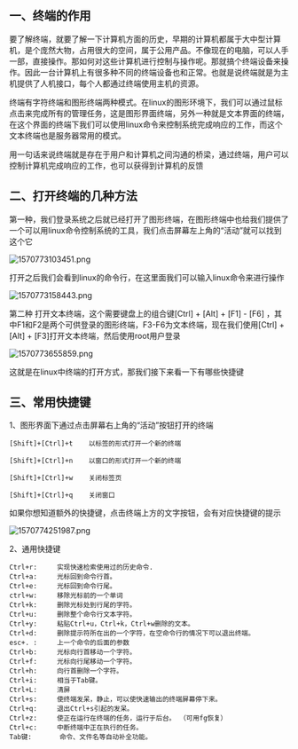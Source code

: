 ## 一、终端的作用

要了解终端，就要了解一下计算机方面的历史，早期的计算机都属于大中型计算机，是个庞然大物，占用很大的空间，属于公用产品。不像现在的电脑，可以人手一部，直接操作。那如何对这些计算机进行控制与操作呢。那就搞个终端设备来操作。因此一台计算机上有很多种不同的终端设备也和正常。也就是说终端就是为主机提供了人机接口，每个人都通过终端使用主机的资源。

终端有字符终端和图形终端两种模式。在linux的图形环境下，我们可以通过鼠标点击来完成所有的管理任务，这是图形界面终端，另外一种就是文本界面的终端，在这个界面的终端下我们可以使用linux命令来控制系统完成响应的工作，而这个文本终端也是服务器常用的模式。

用一句话来说终端就是存在于用户和计算机之间沟通的桥梁，通过终端，用户可以控制计算机完成响应的工作，也可以获得到计算机的反馈

## 二、打开终端的几种方法

第一种，我们登录系统之后就已经打开了图形终端，在图形终端中也给我们提供了一个可以用linux命令控制系统的工具，我们点击屏幕左上角的“活动”就可以找到这个它

![1570773103451.png](https://www.zutuanxue.com:8000/static/media/images/2020/10/11/1602387773855.png)

打开之后我们会看到linux的命令行，在这里面我们可以输入linux命令来进行操作

![1570773158443.png](https://www.zutuanxue.com:8000/static/media/images/2020/10/11/1602387794098.png)

第二种 打开文本终端，这个需要键盘上的组合键[Ctrl] + [Alt] + [F1] - [F6] ，其中F1和F2是两个可供登录的图形终端，F3-F6为文本终端，现在我们使用[Ctrl] + [Alt] + [F3]打开文本终端，然后使用root用户登录

![1570773655859.png](https://www.zutuanxue.com:8000/static/media/images/2020/10/11/1602387807896.png)

这就是在linux中终端的打开方式，那我们接下来看一下有哪些快捷键

## 三、常用快捷键

1、图形界面下通过点击屏幕右上角的“活动”按钮打开的终端

```
[Shift]+[Ctrl]+t	以标签的形式打开一个新的终端

[Shift]+[Ctrl]+n	以窗口的形式打开一个新的终端

[Shift]+[Ctrl]+w	关闭标签页

[Shift]+[Ctrl]+q	关闭窗口
```

如果你想知道额外的快捷键，点击终端上方的文字按钮，会有对应快捷键的提示

![1570774251987.png](https://www.zutuanxue.com:8000/static/media/images/2020/10/11/1602387826764.png)

2、通用快捷键

```powersheall
Ctrl+r:		实现快速检索使用过的历史命令.
Ctrl+a:		光标回到命令行首。 
Ctrl+e:		光标回到命令行尾。 
ctrl+w:		移除光标前的一个单词
Ctrl+k:		删除光标处到行尾的字符。
Ctrl+u:		删除整个命令行文本字符。
Ctrl+y:		粘贴Ctrl+u，Ctrl+k，Ctrl+w删除的文本。
Ctrl+d:		删除提示符所在出的一个字符，在空命令行的情况下可以退出终端。
esc+. :		上一个命令的后面的参数
Ctrl+b:		光标向行首移动一个字符。
Ctrl+f:		光标向行尾移动一个字符。
Ctrl+h:		向行首删除一个字符。
Ctrl+i:		相当于Tab键。
Ctrl+L:		清屏
Ctrl+s:		使终端发呆，静止，可以使快速输出的终端屏幕停下来。
Ctrl+q:		退出Ctrl+s引起的发呆。
Ctrl+z:		使正在运行在终端的任务，运行于后台。 （可用fg恢复）
Ctrl+c:		中断终端中正在执行的任务。
Tab键:		命令、文件名等自动补全功能。
```